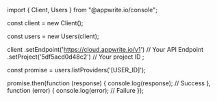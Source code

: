 import { Client, Users } from "@appwrite.io/console";

const client = new Client();

const users = new Users(client);

client
    .setEndpoint('https://cloud.appwrite.io/v1') // Your API Endpoint
    .setProject('5df5acd0d48c2') // Your project ID
;

const promise = users.listProviders('[USER_ID]');

promise.then(function (response) {
    console.log(response); // Success
}, function (error) {
    console.log(error); // Failure
});